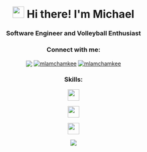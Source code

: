 <h1 align="center"><img src = "https://raw.githubusercontent.com/MartinHeinz/MartinHeinz/master/wave.gif" width = 30px> Hi there! I'm Michael</h1>
<h3 align="center">Software Engineer and Volleyball Enthusiast</h3>

<h3 align="center">Connect with me:</h3>
<div align="center">

<a href="mailto:mlamchamkee@gmail.com" target="blank"><img align="center" src="https://img.shields.io/badge/Gmail-D14836?style=for-the-badge&logo=gmail&logoColor=white"/></a>
<a href="https://linkedin.com/in/mlamchamkee" target="_blank"><img align="center" src="https://img.shields.io/badge/linkedin-%230077B5.svg?style=for-the-badge&logo=linkedin&logoColor=white" alt="mlamchamkee" /></a>
 <a href="https://discordapp.com/users/999680310742614046" target="_blank"><img align="center" src="https://img.shields.io/badge/Discord-%235865F2.svg?style=for-the-badge&logo=discord&logoColor=white" alt="mlamchamkee" /></a>
</div>


<h3 align="center">Skills:</h3>
<p align="center">
  <a href="https://skillicons.dev">
    <img src="https://skillicons.dev/icons?i=py,ts,js,html,css" height="30"/>
  </a>
</p>
<p align="center">
  <a href="https://skillicons.dev">
    <img src="https://skillicons.dev/icons?i=react,redux,materialui,django,flask,nodejs,express,postgres,mongodb,jest" height="30"/>
  </a>
</p>
<p align="center">
  <a href="https://skillicons.dev">
    <img src="https://skillicons.dev/icons?i=git,aws,docker,webpack,heroku" height="30"/>
  </a>
</p>


<p align="center">
  <a href="https://github.com/mlamchamkee/github-readme-stats">
    <img src="https://github-readme-stats.vercel.app/api/top-langs/?username=mlamchamkee&layout=compact"/>
  </a>
</p>

<!-- <p align="center"> <img src="https://komarev.com/ghpvc/?username=mlamchamkee&label=Profile%20views&color=0e75b6&style=for-the-badge" alt="mlamchamkee" /> </p> -->
